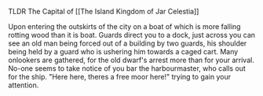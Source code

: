 TLDR 
The Capital of [[The Island Kingdom of Jar Celestia]]

Upon entering the outskirts of the city on a boat of which is more falling rotting wood than it is boat. Guards direct you to a dock, just across you can see an old man being forced out of a building by two guards, his shoulder being held by a guard who is ushering him towards a caged cart. Many onlookers are gathered, for the old dwarf's arrest more than for your arrival. No-one seems to take notice of you bar the harbourmaster, who calls out for the ship. "Here here, theres a free moor here!" trying to gain your attention.